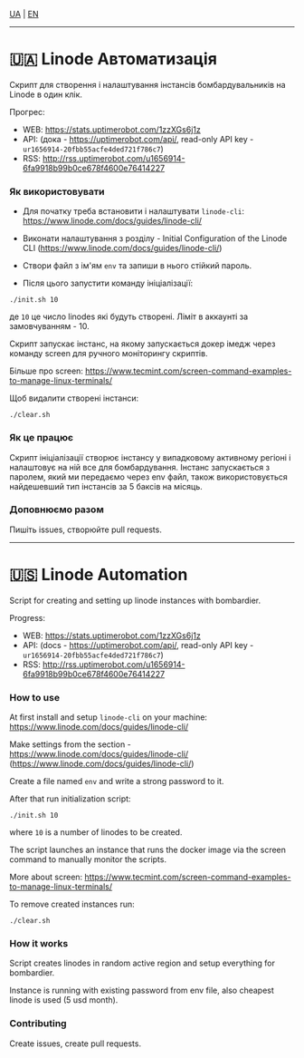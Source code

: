[UA](#-linode-автоматизація) | [EN](#-linode-automation)

---

# 🇺🇦 Linode Автоматизація

Скрипт для створення і налаштування інстансів бомбардувальників на Linode в один клік.

Прогрес:

- WEB: https://stats.uptimerobot.com/1zzXGs6j1z
- API: (дока - https://uptimerobot.com/api/, read-only API key - `ur1656914-20fbb55acfe4ded721f786c7`)
- RSS: http://rss.uptimerobot.com/u1656914-6fa9918b99b0ce678f4600e76414227

### Як використовувати

- Для початку треба встановити і налаштувати `linode-cli`:
https://www.linode.com/docs/guides/linode-cli/

- Виконати налаштування з розділу - Initial Configuration of the Linode CLI (https://www.linode.com/docs/guides/linode-cli/)

- Створи файл з ім'ям `env` та запиши в нього стійкий пароль.

- Після цього запустити команду ініціалізації:

```shell
./init.sh 10
```

де `10` це число linodes які будуть створені. Ліміт в аккаунті за замовчуванням - 10.

Скрипт запускає інстанс, на якому запускається докер імедж через команду screen для ручного моніторингу скриптів.

Більше про screen:
https://www.tecmint.com/screen-command-examples-to-manage-linux-terminals/

Щоб видалити створені інстанси:

```shell
./clear.sh
```

### Як це працює

Скрипт ініціалізації створює інстансу у випадковому активному регіоні і налаштовує на ній все для бомбардування. Інстанс запускається з паролем, який ми передаємо через env файл, також використовується найдешевший тип інстансів за 5 баксів на місяць.

### Доповнюємо разом

Пишіть issues, створюйте pull requests.

---

# 🇺🇸 Linode Automation

Script for creating and setting up linode instances with bombardier.

Progress:

- WEB: https://stats.uptimerobot.com/1zzXGs6j1z
- API: (docs - https://uptimerobot.com/api/, read-only API key - `ur1656914-20fbb55acfe4ded721f786c7`)
- RSS: http://rss.uptimerobot.com/u1656914-6fa9918b99b0ce678f4600e76414227

### How to use

At first install and setup `linode-cli` on your machine:
https://www.linode.com/docs/guides/linode-cli/

Make settings from the section - https://www.linode.com/docs/guides/linode-cli/ (https://www.linode.com/docs/guides/linode-cli/)

Create a file named `env` and write a strong password to it.

After that run initialization script:

```shell
./init.sh 10
```

where `10` is a number of linodes to be created.

The script launches an instance that runs the docker image via the screen command to manually monitor the scripts.

More about screen:
https://www.tecmint.com/screen-command-examples-to-manage-linux-terminals/

To remove created instances run:

```shell
./clear.sh
```

### How it works

Script creates linodes in random active region and setup everything for bombardier.

Instance is running with existing password from env file, also cheapest linode is used (5 usd month).

### Contributing

Create issues, create pull requests.
